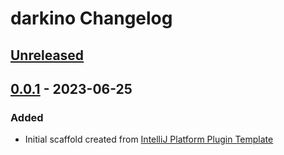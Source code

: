 <!-- Keep a Changelog guide -> https://keepachangelog.com -->

# darkino Changelog

## [Unreleased]

## [0.0.1] - 2023-06-25

### Added
- Initial scaffold created from [IntelliJ Platform Plugin Template](https://github.com/JetBrains/intellij-platform-plugin-template)

[Unreleased]: https://github.com/Adraheem/darkino/compare/v0.0.1...HEAD
[0.0.1]: https://github.com/Adraheem/darkino/commits/v0.0.1
